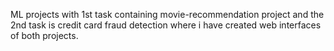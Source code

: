 ML projects with 1st task containing movie-recommendation project and the 2nd task is credit card fraud detection where i have created web interfaces of both projects.
